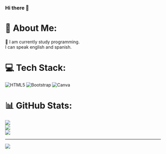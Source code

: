 ### Hi there 👋

# 💫 About Me:
🔭 I am currently study programming.<br>I can speak english and spanish.<br>


# 💻 Tech Stack:
 ![HTML5](https://img.shields.io/badge/html5-%23E34F26.svg?style=for-the-badge&logo=html5&logoColor=white) ![Bootstrap](https://img.shields.io/badge/bootstrap-%238511FA.svg?style=for-the-badge&logo=bootstrap&logoColor=white) ![Canva](https://img.shields.io/badge/Canva-%2300C4CC.svg?style=for-the-badge&logo=Canva&logoColor=white)
# 📊 GitHub Stats:
![](https://github-readme-stats.vercel.app/api?username=Kathee122&theme=dark&hide_border=false&include_all_commits=false&count_private=false)<br/>
![](https://github-readme-streak-stats.herokuapp.com/?user=Kathee122&theme=dark&hide_border=false)<br/>
![](https://github-readme-stats.vercel.app/api/top-langs/?username=Kathee122&theme=dark&hide_border=false&include_all_commits=false&count_private=false&layout=compact)

---
[![](https://visitcount.itsvg.in/api?id=Kathee122&icon=0&color=0)](https://visitcount.itsvg.in)

<!-- Proudly created with GPRM ( https://gprm.itsvg.in ) -->
